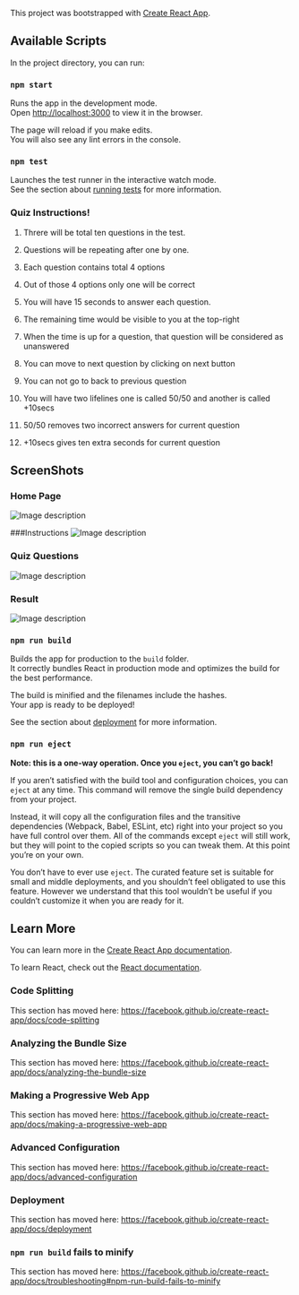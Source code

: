 This project was bootstrapped with [Create React App](https://github.com/facebook/create-react-app).

## Available Scripts

In the project directory, you can run:

### `npm start`

Runs the app in the development mode.<br />
Open [http://localhost:3000](http://localhost:3000) to view it in the browser.

The page will reload if you make edits.<br />
You will also see any lint errors in the console.

### `npm test`

Launches the test runner in the interactive watch mode.<br />
See the section about [running tests](https://facebook.github.io/create-react-app/docs/running-tests) for more information.

### Quiz Instructions!

1. Threre will be total ten questions in the test.

2. Questions will be repeating after one by one.

3. Each question contains total 4 options

4. Out of those 4 options only one will be correct

5. You will have 15 seconds to answer each question.

6. The remaining time would be visible to you at the top-right

7. When the time is up for a question, that question will be considered as unanswered

8. You can move to next question by clicking on next button

9. You can not go to back to previous question

10. You will have two lifelines one is called 50/50 and another is called +10secs

11. 50/50 removes two incorrect answers for current question

12. +10secs gives ten extra seconds for current question

## ScreenShots 
### Home Page
![Image description](https://github.com/RadhikaSonawane/React_quiz/blob/master/src/img/HomePage.PNG)

###Instructions
![Image description](https://github.com/RadhikaSonawane/React_quiz/blob/master/src/img/Instructions.PNG)

### Quiz Questions
![Image description](https://github.com/RadhikaSonawane/React_quiz/blob/master/src/img/QuizQue.PNG)

### Result
![Image description](https://github.com/RadhikaSonawane/React_quiz/blob/master/src/img/Result.PNG)

### `npm run build`

Builds the app for production to the `build` folder.<br />
It correctly bundles React in production mode and optimizes the build for the best performance.

The build is minified and the filenames include the hashes.<br />
Your app is ready to be deployed!

See the section about [deployment](https://facebook.github.io/create-react-app/docs/deployment) for more information.

### `npm run eject`

**Note: this is a one-way operation. Once you `eject`, you can’t go back!**

If you aren’t satisfied with the build tool and configuration choices, you can `eject` at any time. This command will remove the single build dependency from your project.

Instead, it will copy all the configuration files and the transitive dependencies (Webpack, Babel, ESLint, etc) right into your project so you have full control over them. All of the commands except `eject` will still work, but they will point to the copied scripts so you can tweak them. At this point you’re on your own.

You don’t have to ever use `eject`. The curated feature set is suitable for small and middle deployments, and you shouldn’t feel obligated to use this feature. However we understand that this tool wouldn’t be useful if you couldn’t customize it when you are ready for it.

## Learn More

You can learn more in the [Create React App documentation](https://facebook.github.io/create-react-app/docs/getting-started).

To learn React, check out the [React documentation](https://reactjs.org/).

### Code Splitting

This section has moved here: https://facebook.github.io/create-react-app/docs/code-splitting

### Analyzing the Bundle Size

This section has moved here: https://facebook.github.io/create-react-app/docs/analyzing-the-bundle-size

### Making a Progressive Web App

This section has moved here: https://facebook.github.io/create-react-app/docs/making-a-progressive-web-app

### Advanced Configuration

This section has moved here: https://facebook.github.io/create-react-app/docs/advanced-configuration

### Deployment

This section has moved here: https://facebook.github.io/create-react-app/docs/deployment

### `npm run build` fails to minify

This section has moved here: https://facebook.github.io/create-react-app/docs/troubleshooting#npm-run-build-fails-to-minify
